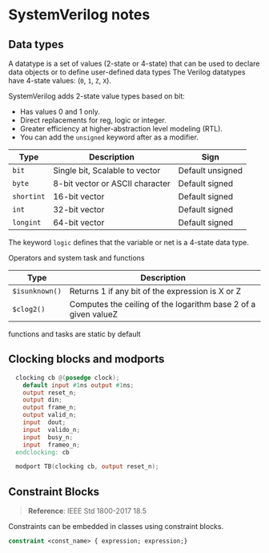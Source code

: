# SystemVerilog notes

## Data types

A datatype is a set of values (2-state or 4-state) that can be used to declare data objects or to define user-defined data types
The Verilog datatypes have 4-state values: (`0`, `1`, `Z`, `X`).

SystemVerilog adds 2-state value types based on bit:
- Has values 0 and 1 only.
- Direct replacements for reg, logic or integer.
- Greater efficiency at higher-abstraction level modeling (RTL).
- You can add the `unsigned` keyword after as a modifier.

| Type       | Description                     | Sign             |
| ---------- | ------------------------------- | ---------------- |
| `bit`      | Single bit, Scalable to vector  | Default unsigned |
| `byte`     | 8-bit vector or ASCII character | Default signed   |
| `shortint` | 16-bit vector                   | Default signed   |
| `int`      | 32-bit vector                   | Default signed   |
| `longint`  | 64-bit vector                   | Default signed   |

The keyword `logic` defines that the variable or net is a 4-state data type.

Operators and system task and functions

| Type           | Description                                                    |
| -------------- | -------------------------------------------------------------- |
| `$isunknown()` | Returns 1 if any bit of the expression is X or Z               |
| `$clog2()`     | Computes the ceiling of the logarithm base 2 of a given valueZ |



functions and tasks are static by default


## Clocking blocks and modports

```verilog
  clocking cb @(posedge clock);
    default input #1ns output #1ns;
    output reset_n;
    output din;
    output frame_n;
    output valid_n;
    input  dout;
    input  valido_n;
    input  busy_n;
    input  frameo_n;
  endclocking: cb

  modport TB(clocking cb, output reset_n);
```



## Constraint Blocks

> **Reference**: IEEE Std 1800-2017 18.5

Constraints can be embedded in classes using constraint blocks.

```systemverilog
constraint <const_name> { expression; expression;}
```


